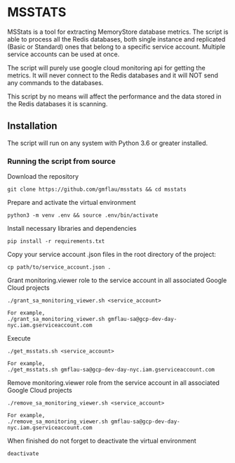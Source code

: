 # MSSTATS

MSStats is a tool for extracting MemoryStore database metrics. The script is able to process all the Redis databases, both single instance and replicated (Basic or Standard) ones that belong to a specific service account. Multiple service accounts can be used at once. 

The script will purely use google cloud monitoring api for getting the metrics. It will never connect to the Redis databases and it will NOT send any commands to the databases.

This script by no means will affect the performance and the data stored in the Redis databases it is scanning.


## Installation

The script will run on any system with Python 3.6 or greater installed.

### Running the script from source

Download the repository

```
git clone https://github.com/gmflau/msstats && cd msstats
```

Prepare and activate the virtual environment

```
python3 -m venv .env && source .env/bin/activate
```

Install necessary libraries and dependencies

```
pip install -r requirements.txt
```

Copy your service account .json files in the root directory of the project:

```
cp path/to/service_account.json .
```

Grant monitoring.viewer role to the service account in all associated Google Cloud projects

```
./grant_sa_monitoring_viewer.sh <service_account>

For example,
./grant_sa_monitoring_viewer.sh gmflau-sa@gcp-dev-day-nyc.iam.gserviceaccount.com
```

Execute

```
./get_msstats.sh <service_account>

For example,
./get_msstats.sh gmflau-sa@gcp-dev-day-nyc.iam.gserviceaccount.com
```

Remove monitoring.viewer role from the service account in all associated Google Cloud projects 

```
./remove_sa_monitoring_viewer.sh <service_account>

For example,
./remove_sa_monitoring_viewer.sh gmflau-sa@gcp-dev-day-nyc.iam.gserviceaccount.com
```

When finished do not forget to deactivate the virtual environment

```
deactivate
```
